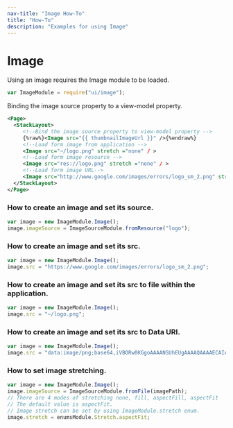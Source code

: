 ```yaml
---
nav-title: "Image How-To"
title: "How-To"
description: "Examples for using Image"
---
```

# Image
Using an image requires the Image module to be loaded.
``` JavaScript
var ImageModule = require("ui/image");
```
Binding the image source property to a view-model property.
``` XML
<Page>
  <StackLayout>
     <!--Bind the image source property to view-model property -->
     {%raw%}<Image src="{{ thumbnailImageUrl }}" />{%endraw%}
     <!--Load form image from application -->
     <Image src="~/logo.png" stretch ="none" / > 
     <!--Load form image resource -->
     <Image src="res://logo.png" stretch ="none" / > 
     <!--Load form image URL-->
     <Image src="http://www.google.com/images/errors/logo_sm_2.png" stretch ="none" /> 
  </StackLayout>
</Page>
```
### How to create an image and set its source.
``` JavaScript
var image = new ImageModule.Image();
image.imageSource = ImageSourceModule.fromResource("logo");
```
### How to create an image and set its src.
``` JavaScript
var image = new ImageModule.Image();
image.src = "https://www.google.com/images/errors/logo_sm_2.png";
```
### How to create an image and set its src to file within the application.
``` JavaScript
var image = new ImageModule.Image();
image.src = "~/logo.png";
```
### How to create an image and set its src to Data URI.
``` JavaScript
var image = new ImageModule.Image();
image.src = "data:image/png;base64,iVBORw0KGgoAAAANSUhEUgAAAAQAAAAECAIAAAAmkwkpAAAAAXNSR0IArs4c6QAAABxpRE9UAAAAAgAAAAAAAAACAAAAKAAAAAIAAAACAAAARiS4uJEAAAASSURBVBgZYvjPwABHSMz/DAAAAAD//0GWpK0AAAAOSURBVGNgYPiPhBgQAACEvQv1D5y/pAAAAABJRU5ErkJggg==";
```
### How to set image stretching.
``` JavaScript
var image = new ImageModule.Image();
image.imageSource = ImageSourceModule.fromFile(imagePath);
// There are 4 modes of stretching none, fill, aspectFill, aspectFit
// The default value is aspectFit.
// Image stretch can be set by using ImageModule.stretch enum.
image.stretch = enumsModule.Stretch.aspectFit;
```
